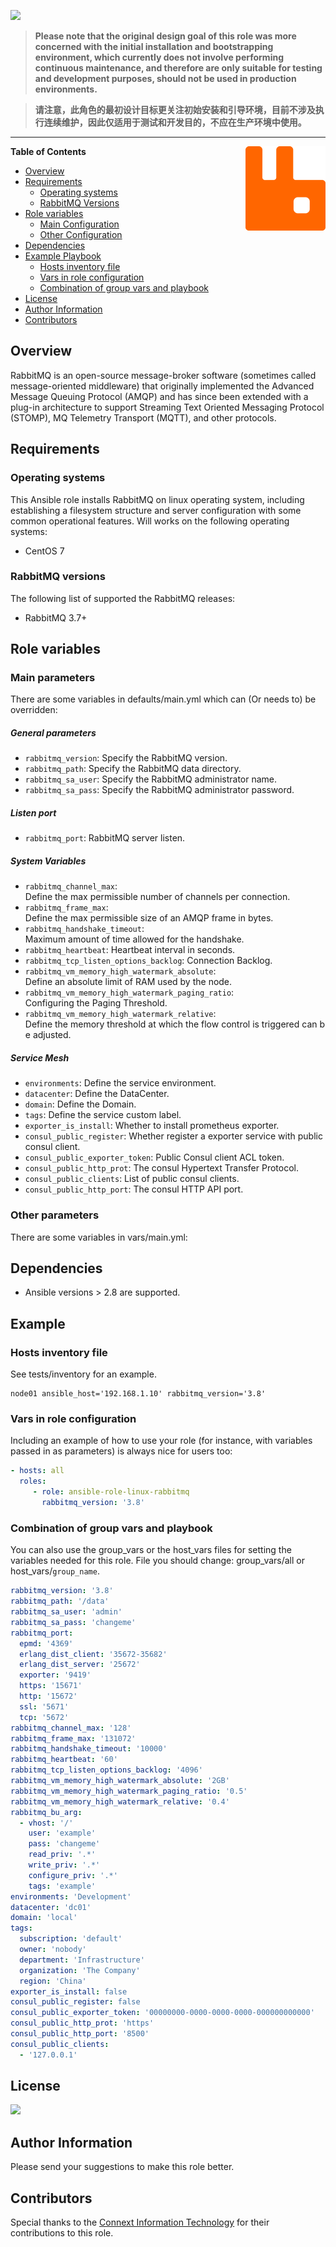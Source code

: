 ![](https://img.shields.io/badge/Ansible-RabbitMQ-green.svg?logo=angular&style=for-the-badge)

>__Please note that the original design goal of this role was more concerned with the initial installation and bootstrapping environment, which currently does not involve performing continuous maintenance, and therefore are only suitable for testing and development purposes,  should not be used in production environments.__

>__请注意，此角色的最初设计目标更关注初始安装和引导环境，目前不涉及执行连续维护，因此仅适用于测试和开发目的，不应在生产环境中使用。__
___

<p><img src="https://raw.githubusercontent.com/goldstrike77/goldstrike77.github.io/master/img/logo/logo_rabbitmq.png" align="right" /></p>

__Table of Contents__

- [Overview](#overview)
- [Requirements](#requirements)
  * [Operating systems](#operating-systems)
  * [RabbitMQ Versions](#RabbitMQ-versions)
- [ Role variables](#Role-variables)
  * [Main Configuration](#Main-parameters)
  * [Other Configuration](#Other-parameters)
- [Dependencies](#dependencies)
- [Example Playbook](#example-playbook)
  * [Hosts inventory file](#Hosts-inventory-file)
  * [Vars in role configuration](#vars-in-role-configuration)
  * [Combination of group vars and playbook](#combination-of-group-vars-and-playbook)
- [License](#license)
- [Author Information](#author-information)
- [Contributors](#Contributors)

## Overview
RabbitMQ is an open-source message-broker software (sometimes called message-oriented middleware) that originally implemented the Advanced Message Queuing Protocol (AMQP) and has since been extended with a plug-in architecture to support Streaming Text Oriented Messaging Protocol (STOMP), MQ Telemetry Transport (MQTT), and other protocols.

## Requirements
### Operating systems
This Ansible role installs RabbitMQ on linux operating system, including establishing a filesystem structure and server configuration with some common operational features. Will works on the following operating systems:

  * CentOS 7

### RabbitMQ versions

The following list of supported the RabbitMQ releases:

  * RabbitMQ 3.7+

## Role variables
### Main parameters #
There are some variables in defaults/main.yml which can (Or needs to) be overridden:

##### General parameters
* `rabbitmq_version`: Specify the RabbitMQ version.
* `rabbitmq_path`: Specify the RabbitMQ data directory.
* `rabbitmq_sa_user`: Specify the RabbitMQ administrator name.
* `rabbitmq_sa_pass`: Specify the RabbitMQ administrator password.

##### Listen port
* `rabbitmq_port`: RabbitMQ server listen.

##### System Variables
* `rabbitmq_channel_max`: Define the max permissible number of channels per connection.
* `rabbitmq_frame_max`: Define the max permissible size of an AMQP frame in bytes.
* `rabbitmq_handshake_timeout`: Maximum amount of time allowed for the handshake.
* `rabbitmq_heartbeat`: Heartbeat interval in seconds.
* `rabbitmq_tcp_listen_options_backlog`: Connection Backlog.
* `rabbitmq_vm_memory_high_watermark_absolute`: Define an absolute limit of RAM used by the node.
* `rabbitmq_vm_memory_high_watermark_paging_ratio`: Configuring the Paging Threshold.
* `rabbitmq_vm_memory_high_watermark_relative`: Define the memory threshold at which the flow control is triggered can be adjusted.

##### Service Mesh
* `environments`: Define the service environment.
* `datacenter`: Define the DataCenter.
* `domain`: Define the Domain.
* `tags`: Define the service custom label.
* `exporter_is_install`: Whether to install prometheus exporter.
* `consul_public_register`: Whether register a exporter service with public consul client.
* `consul_public_exporter_token`: Public Consul client ACL token.
* `consul_public_http_prot`: The consul Hypertext Transfer Protocol.
* `consul_public_clients`: List of public consul clients.
* `consul_public_http_port`: The consul HTTP API port.

### Other parameters
There are some variables in vars/main.yml:

## Dependencies
- Ansible versions > 2.8 are supported.

## Example

### Hosts inventory file
See tests/inventory for an example.

    node01 ansible_host='192.168.1.10' rabbitmq_version='3.8'

### Vars in role configuration
Including an example of how to use your role (for instance, with variables passed in as parameters) is always nice for users too:

```yaml
- hosts: all
  roles:
     - role: ansible-role-linux-rabbitmq
       rabbitmq_version: '3.8'
```

### Combination of group vars and playbook
You can also use the group_vars or the host_vars files for setting the variables needed for this role. File you should change: group_vars/all or host_vars/`group_name`.

```yaml
rabbitmq_version: '3.8'
rabbitmq_path: '/data'
rabbitmq_sa_user: 'admin'
rabbitmq_sa_pass: 'changeme'
rabbitmq_port:
  epmd: '4369'
  erlang_dist_client: '35672-35682'
  erlang_dist_server: '25672'
  exporter: '9419'
  https: '15671'
  http: '15672'
  ssl: '5671'
  tcp: '5672'
rabbitmq_channel_max: '128'
rabbitmq_frame_max: '131072'
rabbitmq_handshake_timeout: '10000'
rabbitmq_heartbeat: '60'
rabbitmq_tcp_listen_options_backlog: '4096'
rabbitmq_vm_memory_high_watermark_absolute: '2GB'
rabbitmq_vm_memory_high_watermark_paging_ratio: '0.5'
rabbitmq_vm_memory_high_watermark_relative: '0.4'
rabbitmq_bu_arg:
  - vhost: '/'
    user: 'example'
    pass: 'changeme'
    read_priv: '.*'
    write_priv: '.*'
    configure_priv: '.*'
    tags: 'example'
environments: 'Development'
datacenter: 'dc01'
domain: 'local'
tags:
  subscription: 'default'
  owner: 'nobody'
  department: 'Infrastructure'
  organization: 'The Company'
  region: 'China'
exporter_is_install: false
consul_public_register: false
consul_public_exporter_token: '00000000-0000-0000-0000-000000000000'
consul_public_http_prot: 'https'
consul_public_http_port: '8500'
consul_public_clients:
  - '127.0.0.1'
```

## License
![](https://img.shields.io/badge/MIT-purple.svg?style=for-the-badge)

## Author Information
Please send your suggestions to make this role better.

## Contributors
Special thanks to the [Connext Information Technology](http://www.connext.com.cn) for their contributions to this role.
